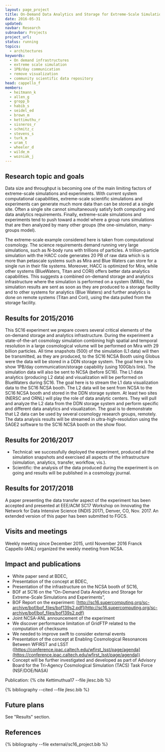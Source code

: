 ```yaml
---
layout: page_project
title: On-Demand Data Analytics and Storage for Extreme-Scale Simulations and Experiments
date: 2016-05-31
updated:
navbar: Research
subnavbar: Projects
project_url:
status: running
topics: 
  - architectures
keywords:
  - On demand infrastructures
  - extreme scale simulation
  - 1PB/day communication
  - remove visualization
  - community scientific data repository
head: cappello_f
members: 
  - heitmann_k
  - allen_g
  - gropp_b
  - habib_s
  - seidel_ed
  - brown_m
  - kettimuthu_r
  - sisneros_r
  - schmitz_c
  - stevens_s
  - turk_m
  - uram_t
  - wheeler_d
  - wilde_m
  - wozniak_j
---
```


## Research topic and goals
Data size and throughput is becoming one of the main limiting factors of extreme-scale simulations and experiments. With current system computational capabilities, extreme-scale scientific simulations and experiments can generate much more data than can be stored at a single site. Often a single site cannot simultaneously satisfy both computing and data analytics requirements. Finally, extreme-scale simulations and experiments tend to push toward a model where a group runs simulations that are then analyzed by many other groups (the one-simulation, many-groups model).

The extreme-scale example considered here is taken from computational cosmology. The science requirements demand running very large simulations, such as N-body runs with trillions of particles. A trillion-particle simulation with the HACC code generates 20 PB of raw data which is is more than petascale systems such as Mira and Blue Waters can store for a single run in their file systems. Moreover, HACC is optimized for Mira, while other systems (BlueWaters, Titan and CORI) offers better data analytics capabilities. This suggests a combined on-demand storage and analytics infrastructure where the simulation is performed on a system (MIRA), the simulation results are sent as soon as they are produced to a storage facility and to other systems for analytics (Blue Waters) and further analytics is done on remote systems (Titan and Cori), using the data pulled from the storage facility.

## Results for 2015/2016
This SC16 experiment we prepare covers several critical elements of the on-demand storage and analytics infrastructure. During the experiment a state-of-the-art cosmology simulation combining high spatial and temporal resolution in a large cosmological volume will be performed on Mira with 29 billion particles. All time snapshots (500) of the simulation (L1 data) will then be transmitted, as they are produced, to the SC16 NCSA Booth using Globus were the data will be stored in a DDN storage system. The goal here is to show 1PB/day communication/storage capability (using 100Gb/s link). The simulation data will also be sent to NCSA (before SC16). The L1 data analytics (producing L2 data) and visualization will be performed on BlueWaters during SC16. The goal here is to stream the L1 data visualization data to the SC16 NCSA booth. The L2 data will be sent from NCSA to the SC16 NCSA booth and stored in the DDN storage system. At least two sites (NERSC and ORNL) will play the role of data analytic centers. They will pull and analyze the L2 data from the DDN storage system and perform specific and different data analytics and visualization. The goal is to demonstrate that L2 data can be used by several cosmology research groups, remotely. The data analysis results will be streamed in ultra-high-resolution using the SAGE2 software to the SC16 NCSA booth on the show floor.

## Results for 2016/2017
- Technical: we successfully deployed the experiment, produced all the simulation snapshots and exercised all aspects of the infrastructure (simulation, analytics, transfer, workflow, vis.).
- Scientific: the analysis of the data produced during the experiment is on going and results will be published in a cosmology journal.

## Results for 2017/2018

A paper presenting the data transfer aspect of the experiment has been accepted and presented at EEE/ACM SC17 Workshop on Innovating the Network for Data Intensive Science (INDIS 2017), Denver, CO, Nov. 2017. An extended version of this paper has been submitted to FGCS.
 
## Visits and meetings
Weekly meeting since December 2015, until November 2016
Franck Cappello (ANL) organized the weekly meeting from NCSA.

## Impact and publications
- White paper send at BDEC,
- Presentation of the concept at BDEC,
- Presentation of the infrastructure on the NCSA booth of SC16,
- BOF at SC16 on the “On-Demand Data Analytics and Storage for Extreme-Scale Simulations and Experiments”,
- BOF Report on the experiment: [http://sc16.supercomputing.org/sc-archive/bof/bof_files/bof139s2.pdf](http://sc16.supercomputing.org/sc-archive/bof/bof_files/bof139s2.pdf)
- Joint NCSA-ANL announcement of the experiment
- We discover performance limitation of GridFTP related to the computation of checksums
- We needed to improve swift to consider external events
- Presentation of the concept at Enabling Cosmological Resonances Between WFIRST and LSST ([https://conference.ipac.caltech.edu/wfirst_lsst/page/agenda](https://conference.ipac.caltech.edu/wfirst_lsst/page/agenda))
- Concept will be further investigated and developed as part of Advisory Board for the Tri-Agency Cosmological Simulation (TACS) Task Force (NSF/DOE/NASA)

Publication: {% cite Kettimuthua17 --file jlesc.bib %} 

{% bibliography --cited --file jlesc.bib %}

## Future plans
See "Results" section.

## References

{% bibliography --file external/sc16_project.bib %}
